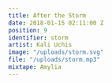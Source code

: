 ```yaml
---
title: After the Storm
date: 2018-01-15 02:11:00 Z
position: 9
identifier: storm
artist: Kali Uchis
image: "/uploads/storm.svg"
file: "/uploads/storm.mp3"
mixtape: Amylia
---
```


